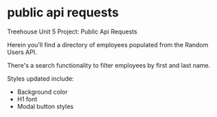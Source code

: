 # public api requests
 Treehouse Unit 5 Project: Public Api Requests

 Herein you'll find a directory of employees populated from the Random Users API.

 There's a search functionality to filter employees by first and last name.

 Styles updated include:
 * Background color
 * H1 font
 * Modal button styles
